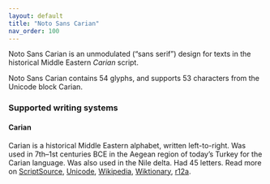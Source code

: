 ```yaml
---
layout: default
title: "Noto Sans Carian"
nav_order: 100
---
```

Noto Sans Carian is an unmodulated (“sans serif”) design for texts in the historical Middle Eastern _Carian_ script. 

Noto Sans Carian contains 54 glyphs, and supports 53 characters from the Unicode block Carian.


### Supported writing systems


#### Carian

Carian is a historical Middle Eastern alphabet, written left-to-right. Was used in 7th–1st centuries BCE in the Aegean region of today’s Turkey for the Carian language. Was also used in the Nile delta. Had 45 letters. Read more on [ScriptSource](https://scriptsource.org/scr/Cari), [Unicode](https://www.unicode.org/versions/Unicode13.0.0/ch08.pdf#G26509), [Wikipedia](https://en.wikipedia.org/wiki/ISO_15924:Cari), [Wiktionary](https://en.wiktionary.org/wiki/Category:Carian_script), [r12a](https://r12a.github.io/scripts/links?iso=Cari).

